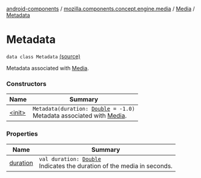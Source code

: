[android-components](../../../index.md) / [mozilla.components.concept.engine.media](../../index.md) / [Media](../index.md) / [Metadata](./index.md)

# Metadata

`data class Metadata` [(source)](https://github.com/mozilla-mobile/android-components/blob/master/components/concept/engine/src/main/java/mozilla/components/concept/engine/media/Media.kt#L180)

Metadata associated with [Media](../index.md).

### Constructors

| Name | Summary |
|---|---|
| [&lt;init&gt;](-init-.md) | `Metadata(duration: `[`Double`](https://kotlinlang.org/api/latest/jvm/stdlib/kotlin/-double/index.html)` = -1.0)`<br>Metadata associated with [Media](../index.md). |

### Properties

| Name | Summary |
|---|---|
| [duration](duration.md) | `val duration: `[`Double`](https://kotlinlang.org/api/latest/jvm/stdlib/kotlin/-double/index.html)<br>Indicates the duration of the media in seconds. |
